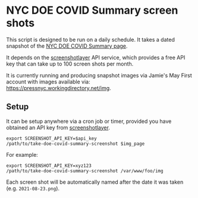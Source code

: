 # NYC DOE COVID Summary screen shots

This script is designed to be run on a daily schedule. It takes a dated
snapshot of the [NYC DOE COVID Summary
page](https://www.schools.nyc.gov/school-year/school-year-2020-21/return-to-school-2020/health-and-safety/daily-covid-case-map). 

It depends on the [screenshotlayer](https://screenshotlayer.com) API service,
which provides a free API key that can take up to 100 screen shots per month.

It is currently running and producing snapshot images via Jamie's May First
account with images available via: https://pressnyc.workingdirectory.net/img.

## Setup

It can be setup anywhere via a cron job or timer, provided you have obtained an
API key from [screenshotlayer](https://screenshotlayer.com).

```
export SCREENSHOT_API_KEY=$api_key
/path/to/take-doe-covid-summary-screenshot $img_page
```

For example:

```
export SCREENSHOT_API_KEY=xyz123
/path/to/take-doe-covid-summary-screenshot /var/www/foo/img 
```

Each screen shot will be automatically named after the date it was taken (e.g.
`2021-08-23.png`).
